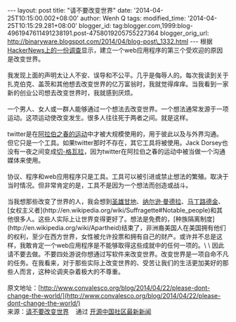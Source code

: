 --- layout: post title: "请不要改变世界" date:
'2014-04-25T10:15:00.002+08:00' author: Wenh Q tags: modified\_time:
'2014-04-25T10:15:29.281+08:00' blogger\_id:
tag:blogger.com,1999:blog-4961947611491238191.post-4758019205755227364
blogger\_orig\_url:
http://binaryware.blogspot.com/2014/04/blog-post\_1332.html ---
根据[HackerNews上的一份调查](https://news.ycombinator.com/item?id=2210150)显示，建立一个web应用程序的第三个受欢迎的原因是改变世界。\
\
我发现上面的声明太让人不安、误导和不公平。几乎是侮辱人的。每次我读到关于扎克伯克、盖茨和其他想去改变世界的亿万富翁时，我就觉得痒痒。当我看到一家新的创业公司想去改变世界时，我就感到厌烦。\
\
一个男人、女人或一群人能够通过一个想法去改变世界。一个想法通常发源于一项运动。这项运动使改变发生。很多人往往死于两者之间。就是这样。\
\
twitter是在[阿拉伯之春的运动](http://en.wikipedia.org/wiki/Arab_Spring)中才被大规模使用的，用于彼此以及与外界沟通。但它只是一个工具。如果twitter那时不存在，其它工具将被使用。Jack
Dorsey也没有一夜之间变成[切-格瓦拉](http://en.wikipedia.org/wiki/Che_Guevara)，因为twitter在阿拉伯之春的运动中被当做一个沟通媒体来使用。\
\
协议、程序和web应用程序只是工具。工具可以被引进或禁止想法的繁殖。取决于当时情况。但非常肯定的是，工具不是因为一个想法而创造或战斗。\
\
当我想那些改变了世界的人，我会想到[圣雄甘地](http://en.wikipedia.org/wiki/Mahatma_Gandhi)、[纳尔逊·曼德拉](http://en.wikipedia.org/wiki/Nelson_Mandela)、[马丁路德金](http://en.wikipedia.org/wiki/Martin_Luther_King,_Jr.)、[女权主义者](http://en.wikipedia.org/wiki/Suffragette#Notable_people)和其他很多人。这些人实际上让世界变得更好了。想法是免费的，[种族隔离制度](http://en.wikipedia.org/wiki/Apartheid)结束了，非洲裔美国人在美国拥有他们的权利，至少在西方世界，女性被允许投票和拥有自己的财产。或许并不总是这样，我敢肯定一个web应用程序是不能够取得这些成就中的任何一项的。\
\
因此请不要去做。不要四处游说你想通过写软件来改变世界。改变世界是一项自命不凡的任务。在我看来，对于那些实际上改变世界的、受苦让我们的生活更加美好的那些人而言，这种论调夹杂着极大的不尊重。\
\
原文地址：[http://www.convalesco.org/blog/2014/04/22/please-dont-change-the-world/](http://www.convalesco.org/blog/2014/04/22/please-dont-change-the-world/)
\
来源：[请不要改变世界](http://www.oschina.net/news/51129/please-dont-change-the-world) 
  通过 [开源中国社区最新新闻](http://www.oschina.net/?from=rss)
